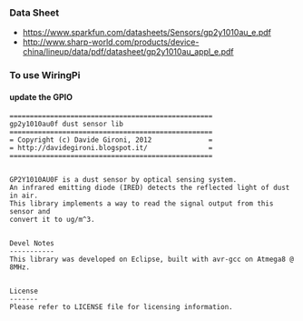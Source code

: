 
### Data Sheet
  - https://www.sparkfun.com/datasheets/Sensors/gp2y1010au_e.pdf
  - http://www.sharp-world.com/products/device-china/lineup/data/pdf/datasheet/gp2y1010au_appl_e.pdf

### To use WiringPi
#### update the GPIO

```
==================================================
gp2y1010au0f dust sensor lib
==================================================
= Copyright (c) Davide Gironi, 2012              =
= http://davidegironi.blogspot.it/               =
==================================================


GP2Y1010AU0F is a dust sensor by optical sensing system. 
An infrared emitting diode (IRED) detects the reflected light of dust in air.
This library implements a way to read the signal output from this sensor and
convert it to ug/m^3.


Devel Notes
-----------
This library was developed on Eclipse, built with avr-gcc on Atmega8 @ 8MHz.


License
-------
Please refer to LICENSE file for licensing information.
```
